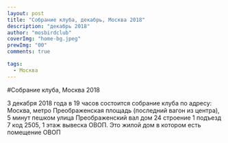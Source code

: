 ```yaml
---
layout: post
title: "Собрание клуба, декабрь, Москва 2018"
description: "декабрь 2018"
author: "mosbirdclub"
coverImg: "home-bg.jpeg"
prewImg: "00"
comments: true

tags:
  - Москва
---
```


#Собрание клуба, Москва 2018

3 декабря 2018 года в 19 часов состоится собрание клуба по  адресу: Москва, метро Преображенская площадь (последний вагон из центра), 5 минут пешком улица Преображенский вал дом 24 строение 1 подъезд 7 код 2505, 1 этаж вывеска ОВОП. Это жилой дом в котором есть помещение ОВОП